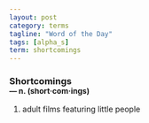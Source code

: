 ```yaml
---
layout: post
category: terms
tagline: "Word of the Day"
tags: [alpha_s]
term: shortcomings
---
```


<h3>Shortcomings<br/> <small>&mdash; n. (short<span>&middot;</span>com<span>&middot;</span>ings)</small></h3>
<p><ol>
<li>adult films featuring little people</li>
</ol></p>
